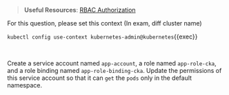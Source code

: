 
> <strong>Useful Resources</strong>: [RBAC Authorization](https://kubernetes.io/docs/reference/access-authn-authz/rbac/)

For this question, please set this context (In exam, diff cluster name)

`kubectl config use-context kubernetes-admin@kubernetes`{{exec}}

<br>


Create a service account named `app-account`, a role named `app-role-cka`, and a role binding named `app-role-binding-cka`. Update the permissions of this service account so that it can `get` the `pods` only in the default namespace.
